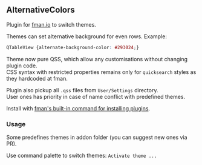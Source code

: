 ## AlternativeColors

Plugin for [fman.io](https://fman.io) to switch themes.

Themes can set alternative background for even rows. Example:  

```css
QTableView {alternate-background-color: #293024;}
```

Theme now pure QSS, which allow any customisations without changing plugin code.  
CSS syntax with restricted properties remains only for `quicksearch` styles as they hardcoded at fman.

Plugin also pickup all `.qss` files from `User/Settings` directory.  
User ones has priority in case of name conflict with predefined themes.

Install with [fman's built-in command for installing plugins](https://fman.io/docs/installing-plugins).

### Usage

Some predefines themes in addon folder (you can suggest new ones via PR).

Use command palette to switch themes: `Activate theme ...`
